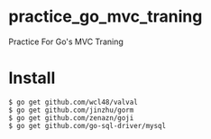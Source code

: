 # practice_go_mvc_traning
Practice For Go's MVC Traning

# Install
```
$ go get github.com/wcl48/valval
$ go get github.com/jinzhu/gorm
$ go get github.com/zenazn/goji
$ go get github.com/go-sql-driver/mysql
```
